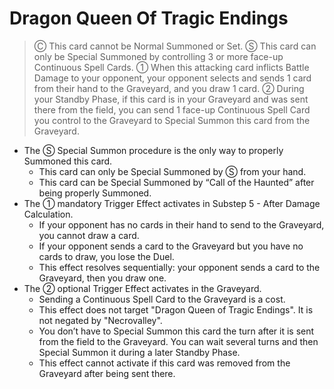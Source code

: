 # Dragon Queen Of Tragic Endings

> Ⓒ This card cannot be Normal Summoned or Set. Ⓢ This card can only be Special Summoned by controlling 3 or more face-up Continuous Spell Cards. ① When this attacking card inflicts Battle Damage to your opponent, your opponent selects and sends 1 card from their hand to the Graveyard, and you draw 1 card. ② During your Standby Phase, if this card is in your Graveyard and was sent there from the field, you can send 1 face-up Continuous Spell Card you control to the Graveyard to Special Summon this card from the Graveyard.

*   The Ⓢ Special Summon procedure is the only way to properly Summoned this card.
    *   This card can only be Special Summoned by Ⓢ from your hand.
    *   This card can be Special Summoned by “Call of the Haunted” after being properly Summoned.
*   The ① mandatory Trigger Effect activates in Substep 5 - After Damage Calculation.
    *   If your opponent has no cards in their hand to send to the Graveyard, you cannot draw a card.
    *   If your opponent sends a card to the Graveyard but you have no cards to draw, you lose the Duel.
    *   This effect resolves sequentially: your opponent sends a card to the Graveyard, then you draw one.
*   The ② optional Trigger Effect activates in the Graveyard.
    *   Sending a Continuous Spell Card to the Graveyard is a cost.
    *   This effect does not target "Dragon Queen of Tragic Endings". It is not negated by "Necrovalley".
    *   You don’t have to Special Summon this card the turn after it is sent from the field to the Graveyard. You can wait several turns and then Special Summon it during a later Standby Phase.
    *   This effect cannot activate if this card was removed from the Graveyard after being sent there.
